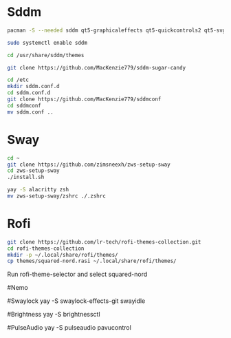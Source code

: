 # Sddm

```bash
pacman -S --needed sddm qt5‑graphicaleffects qt5‑quickcontrols2 qt5‑svg
```

```bash
sudo systemctl enable sddm
```

```bash
cd /usr/share/sddm/themes
```

```bash
git clone https://github.com/MacKenzie779/sddm-sugar-candy
```
```bash
cd /etc
mkdir sddm.conf.d
cd sddm.conf.d
git clone https://github.com/MacKenzie779/sddmconf
cd sddmconf
mv sddm.conf ..
```
# Sway
```bash
cd ~
git clone https://github.com/zimsneexh/zws-setup-sway
cd zws-setup-sway
./install.sh
```

```bash
yay -S alacritty zsh
mv zws-setup-sway/zshrc ./.zshrc
```

# Rofi
```bash
git clone https://github.com/lr-tech/rofi-themes-collection.git
cd rofi-themes-collection
mkdir -p ~/.local/share/rofi/themes/
cp themes/squared-nord.rasi ~/.local/share/rofi/themes/
```
Run rofi-theme-selector and select squared-nord

#Nemo

#Swaylock
yay -S swaylock-effects-git swayidle

#Brightness
yay -S brightnessctl

#PulseAudio
yay -S pulseaudio pavucontrol
